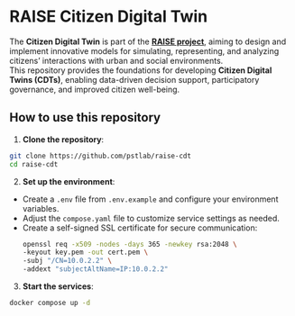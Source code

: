# RAISE Citizen Digital Twin

The **Citizen Digital Twin** is part of the [**RAISE project**](https://www.raiseliguria.it), aiming to design and implement innovative models for simulating, representing, and analyzing citizens’ interactions with urban and social environments.  
This repository provides the foundations for developing **Citizen Digital Twins (CDTs)**, enabling data-driven decision support, participatory governance, and improved citizen well-being.

## How to use this repository

1. **Clone the repository**:
  ```bash
  git clone https://github.com/pstlab/raise-cdt
  cd raise-cdt
  ```
2. **Set up the environment**:
  - Create a `.env` file from `.env.example` and configure your environment variables.
  - Adjust the `compose.yaml` file to customize service settings as needed.
  - Create a self-signed SSL certificate for secure communication:
    ```bash
    openssl req -x509 -nodes -days 365 -newkey rsa:2048 \
    -keyout key.pem -out cert.pem \
    -subj "/CN=10.0.2.2" \
    -addext "subjectAltName=IP:10.0.2.2"
    ```
3. **Start the services**:
  ```bash
  docker compose up -d
  ```